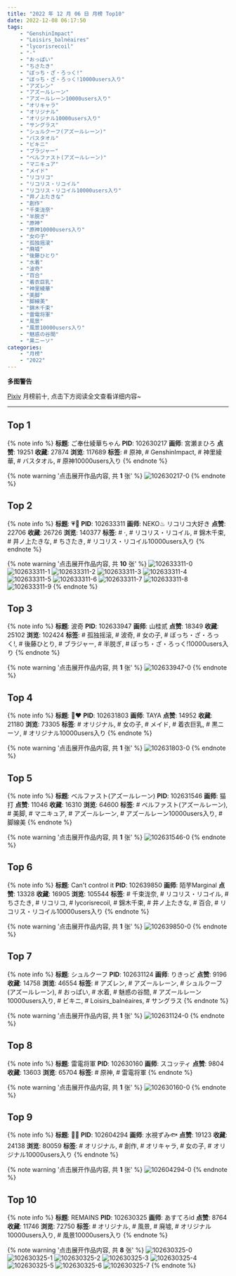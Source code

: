 ```yaml
---
title: "2022 年 12 月 06 日 月榜 Top10"
date: 2022-12-08 06:17:50
tags:
    - "GenshinImpact"
    - "Loisirs_balnéaires"
    - "lycorisrecoil"
    - "·"
    - "おっぱい"
    - "ちさたき"
    - "ぼっち・ざ・ろっく!"
    - "ぼっち・ざ・ろっく!10000users入り"
    - "アズレン"
    - "アズールレーン"
    - "アズールレーン10000users入り"
    - "オリキャラ"
    - "オリジナル"
    - "オリジナル10000users入り"
    - "サングラス"
    - "シュルクーフ(アズールレーン)"
    - "バスタオル"
    - "ビキニ"
    - "ブラジャー"
    - "ベルファスト(アズールレーン)"
    - "マニキュア"
    - "メイド"
    - "リコリコ"
    - "リコリス・リコイル"
    - "リコリス・リコイル10000users入り"
    - "井ノ上たきな"
    - "創作"
    - "千束泷奈"
    - "半脱ぎ"
    - "原神"
    - "原神10000users入り"
    - "女の子"
    - "孤独摇滚"
    - "廃墟"
    - "後藤ひとり"
    - "水着"
    - "波奇"
    - "百合"
    - "着衣巨乳"
    - "神里綾華"
    - "美脚"
    - "脚線美"
    - "錦木千束"
    - "雷電将軍"
    - "風景"
    - "風景10000users入り"
    - "魅惑の谷間"
    - "黒ニーソ"
categories:
    - "月榜"
    - "2022"
---
```


<i class="fa fa-triangle-exclamation"></i>**多图警告**<i class="fa fa-triangle-exclamation"></i>

[Pixiv](https://www.pixiv.net/) 月榜前十, 点击下方阅读全文查看详细内容~

<!-- more -->

---

## Top 1

{% note info %}
**标题**: ご奉仕綾華ちゃん
**PID**: 102630217 **画师**: 宮瀬まひろ
**点赞**: 19251 **收藏**: 27874 **浏览**: 117689
**标签**: # 原神, # GenshinImpact, # 神里綾華, # バスタオル, # 原神10000users入り
{% endnote %}

{% note warning '点击展开作品内容, 共 **1** 张' %}
![102630217-0](https://i.pixiv.re/img-original/img/2022/11/09/00/00/14/102630217_p0.jpg)
{% endnote %}

## Top 2

{% note info %}
**标题**: 💗💙
**PID**: 102633311 **画师**: NEKO♨ リコリコ大好き
**点赞**: 22706 **收藏**: 26726 **浏览**: 140377
**标签**: # ·, # リコリス・リコイル, # 錦木千束, # 井ノ上たきな, # ちさたき, # リコリス・リコイル10000users入り
{% endnote %}

{% note warning '点击展开作品内容, 共 **10** 张' %}
![102633311-0](https://i.pixiv.re/img-original/img/2022/11/09/02/00/04/102633311_p0.jpg)
![102633311-1](https://i.pixiv.re/img-original/img/2022/11/09/02/00/04/102633311_p1.jpg)
![102633311-2](https://i.pixiv.re/img-original/img/2022/11/09/02/00/04/102633311_p2.jpg)
![102633311-3](https://i.pixiv.re/img-original/img/2022/11/09/02/00/04/102633311_p3.jpg)
![102633311-4](https://i.pixiv.re/img-original/img/2022/11/09/02/00/04/102633311_p4.jpg)
![102633311-5](https://i.pixiv.re/img-original/img/2022/11/09/02/00/04/102633311_p5.jpg)
![102633311-6](https://i.pixiv.re/img-original/img/2022/11/09/02/00/04/102633311_p6.jpg)
![102633311-7](https://i.pixiv.re/img-original/img/2022/11/09/02/00/04/102633311_p7.jpg)
![102633311-8](https://i.pixiv.re/img-original/img/2022/11/09/02/00/04/102633311_p8.jpg)
![102633311-9](https://i.pixiv.re/img-original/img/2022/11/09/02/00/04/102633311_p9.jpg)
{% endnote %}

## Top 3

{% note info %}
**标题**: 波奇
**PID**: 102633947 **画师**: 山桂贰
**点赞**: 18349 **收藏**: 25102 **浏览**: 102424
**标签**: # 孤独摇滚, # 波奇, # 女の子, # ぼっち・ざ・ろっく!, # 後藤ひとり, # ブラジャー, # 半脱ぎ, # ぼっち・ざ・ろっく!10000users入り
{% endnote %}

{% note warning '点击展开作品内容, 共 **1** 张' %}
![102633947-0](https://i.pixiv.re/img-original/img/2022/11/09/02/39/42/102633947_p0.jpg)
{% endnote %}

## Top 4

{% note info %}
**标题**: 🖤❤️
**PID**: 102631803 **画师**: TAYA
**点赞**: 14952 **收藏**: 21180 **浏览**: 73305
**标签**: # オリジナル, # 女の子, # メイド, # 着衣巨乳, # 黒ニーソ, # オリジナル10000users入り
{% endnote %}

{% note warning '点击展开作品内容, 共 **1** 张' %}
![102631803-0](https://i.pixiv.re/img-original/img/2022/11/09/00/48/27/102631803_p0.png)
{% endnote %}

## Top 5

{% note info %}
**标题**: ベルファスト(アズールレーン)
**PID**: 102631546 **画师**: 猫打
**点赞**: 11046 **收藏**: 16310 **浏览**: 64600
**标签**: # ベルファスト(アズールレーン), # 美脚, # マニキュア, # アズールレーン, # アズールレーン10000users入り, # 脚線美
{% endnote %}

{% note warning '点击展开作品内容, 共 **1** 张' %}
![102631546-0](https://i.pixiv.re/img-original/img/2022/11/09/00/39/32/102631546_p0.jpg)
{% endnote %}

## Top 6

{% note info %}
**标题**: Can't control it
**PID**: 102639850 **画师**: 陌芋Marginal
**点赞**: 13328 **收藏**: 16905 **浏览**: 105544
**标签**: # 千束泷奈, # リコリス・リコイル, # ちさたき, # リコリコ, # lycorisrecoil, # 錦木千束, # 井ノ上たきな, # 百合, # リコリス・リコイル10000users入り
{% endnote %}

{% note warning '点击展开作品内容, 共 **1** 张' %}
![102639850-0](https://i.pixiv.re/img-original/img/2022/11/09/11/54/49/102639850_p0.jpg)
{% endnote %}

## Top 7

{% note info %}
**标题**: シュルクーフ
**PID**: 102631124 **画师**: りきっど
**点赞**: 9196 **收藏**: 14758 **浏览**: 46554
**标签**: # アズレン, # アズールレーン, # シュルクーフ(アズールレーン), # おっぱい, # 水着, # 魅惑の谷間, # アズールレーン10000users入り, # ビキニ, # Loisirs_balnéaires, # サングラス
{% endnote %}

{% note warning '点击展开作品内容, 共 **1** 张' %}
![102631124-0](https://i.pixiv.re/img-original/img/2022/11/09/00/25/32/102631124_p0.png)
{% endnote %}

## Top 8

{% note info %}
**标题**: 雷電将軍
**PID**: 102630160 **画师**: スコッティ
**点赞**: 9804 **收藏**: 13603 **浏览**: 65704
**标签**: # 原神, # 雷電将軍
{% endnote %}

{% note warning '点击展开作品内容, 共 **1** 张' %}
![102630160-0](https://i.pixiv.re/img-original/img/2022/11/09/00/00/07/102630160_p0.jpg)
{% endnote %}

## Top 9

{% note info %}
**标题**: 🧡🖤
**PID**: 102604294 **画师**: 水視ずみ🐟
**点赞**: 19123 **收藏**: 24138 **浏览**: 80059
**标签**: # オリジナル, # 創作, # オリキャラ, # 女の子, # オリジナル10000users入り
{% endnote %}

{% note warning '点击展开作品内容, 共 **1** 张' %}
![102604294-0](https://i.pixiv.re/img-original/img/2022/11/08/00/00/06/102604294_p0.png)
{% endnote %}

## Top 10

{% note info %}
**标题**: REMAINS
**PID**: 102630325 **画师**: あすてろid
**点赞**: 8764 **收藏**: 11746 **浏览**: 72750
**标签**: # オリジナル, # 風景, # 廃墟, # オリジナル10000users入り, # 風景10000users入り
{% endnote %}

{% note warning '点击展开作品内容, 共 **8** 张' %}
![102630325-0](https://i.pixiv.re/img-original/img/2022/11/09/00/00/45/102630325_p0.png)
![102630325-1](https://i.pixiv.re/img-original/img/2022/11/09/00/00/45/102630325_p1.png)
![102630325-2](https://i.pixiv.re/img-original/img/2022/11/09/00/00/45/102630325_p2.png)
![102630325-3](https://i.pixiv.re/img-original/img/2022/11/09/00/00/45/102630325_p3.png)
![102630325-4](https://i.pixiv.re/img-original/img/2022/11/09/00/00/45/102630325_p4.png)
![102630325-5](https://i.pixiv.re/img-original/img/2022/11/09/00/00/45/102630325_p5.png)
![102630325-6](https://i.pixiv.re/img-original/img/2022/11/09/00/00/45/102630325_p6.png)
![102630325-7](https://i.pixiv.re/img-original/img/2022/11/09/00/00/45/102630325_p7.png)
{% endnote %}
